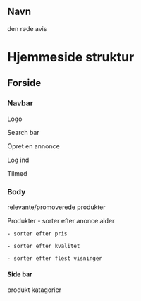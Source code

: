## Navn

den røde avis

# Hjemmeside struktur

## Forside

### Navbar

Logo

Search bar

Opret en annonce

Log ind

Tilmed

### Body

relevante/promoverede produkter

Produkter
    - sorter efter anonce alder

    - sorter efter pris

    - sorter efter kvalitet
    
    - sorter efter flest visninger

#### Side bar

produkt katagorier


